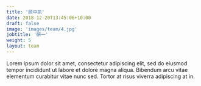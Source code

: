 ```yaml
---
title: '顾中凯'
date: 2018-12-20T13:45:06+10:00
draft: false
image: 'images/team/4.jpg'
jobtitle: '研一'
weight: 5
layout: team
---
```


Lorem ipsum dolor sit amet, consectetur adipiscing elit, sed do eiusmod tempor incididunt ut labore et dolore magna aliqua. Bibendum arcu vitae elementum curabitur vitae nunc sed. Tortor at risus viverra adipiscing at in.
